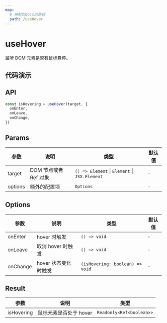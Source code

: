 ```yaml
---
map:
  # 映射到docs的路径
  path: /useHover
---
```


# useHover

监听 DOM 元素是否有鼠标悬停。

## 代码演示

<demo src="./demo/demo.vue"
  language="vue"
  title="基本用法"
  desc="使用 ref 设置需要监听的元素。"> </demo>

## API

```javascript
const isHovering = useHover(target, {
  onEnter,
  onLeave,
  onChange,
})
```

## Params

| 参数    | 说明                  | 类型                                          | 默认值 |
| ------- | --------------------- | --------------------------------------------- | ------ |
| target  | DOM 节点或者 Ref 对象 | `() => Element` \| `Element` \| `JSX.Element` | -      |
| options | 额外的配置项          | `Options`                                     | -      |

## Options

| 参数     | 说明                 | 类型                            | 默认值 |
| -------- | -------------------- | ------------------------------- | ------ |
| onEnter  | hover 时触发         | `() => void`                    | -      |
| onLeave  | 取消 hover 时触发    | `() => void`                    | -      |
| onChange | hover 状态变化时触发 | `(isHovering: boolean) => void` | -      |

## Result

| 参数       | 说明                   | 类型                     |
| ---------- | ---------------------- | ------------------------ |
| isHovering | 鼠标元素是否处于 hover | `Readonly<Ref<boolean>>` |
